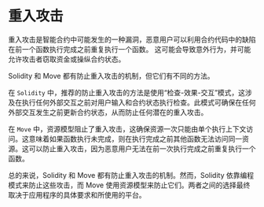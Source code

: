 # 重入攻击

重入攻击是智能合约中可能发生的一种漏洞，恶意用户可以利用合约代码中的缺陷在前一个函数执行完成之前重复执行一个函数。  这可能会导致意外行为，并可能允许攻击者窃取资金或操纵合约状态。

Solidity 和 Move 都有防止重入攻击的机制，但它们有不同的方法。

在 `Solidity` 中，推荐的防止重入攻击的方法是使用“检查-效果-交互”模式，这涉及在执行任何外部交互之前对用户输入和合约状态执行检查。此模式可确保在任何外部交互发生之前更新合约状态，从而防止任何潜在的重入攻击。

在 `Move` 中，资源模型阻止了重入攻击，这确保资源一次只能由单个执行上下文访问。这意味着如果函数执行未完成，则在执行完成之前其他函数无法访问同一资源。这可以防止重入攻击，因为恶意用户无法在前一次执行完成之前重复执行一个函数。

总的来说，Solidity 和 Move 都有防止重入攻击的机制。然而，Solidity 依靠编程模式来防止这些攻击，而 Move 使用资源模型来防止它们。两者之间的选择最终取决于应用程序的具体要求和所使用的平台。

<!-- # Reentrancy attacks

Reentrancy attacks are a type of vulnerability that can occur in smart contracts, where a malicious user can exploit a flaw in the contract code to repeatedly execute a function before the previous function execution has completed. This can lead to unexpected behavior and can allow the attacker to steal funds or manipulate the contract state.

Both Solidity and Move have mechanisms in place to prevent reentrancy attacks, but they have different approaches.

In `Solidity`, the recommended approach to prevent reentrancy attacks is to use the "checks-effects-interactions" pattern, which involves performing checks on user inputs and contract state before executing any external interactions. This pattern ensures that the contract state is updated before any external interactions occur, which prevents any potential reentrancy attacks.

In `Move`, reentrancy attacks are prevented by the resource model, which ensures that a resource can only be accessed by a single execution context at a time. This means that if a function execution is not complete, other functions cannot access the same resource until the execution is complete. This prevents reentrancy attacks because a malicious user cannot repeatedly execute a function before the previous execution has completed.

Overall, both Solidity and Move have mechanisms in place to prevent reentrancy attacks. However, Solidity relies on a programming pattern to prevent these attacks, while Move uses the resource model to prevent them. The choice between the two ultimately depends on the specific requirements of the application and the platform being used. -->
